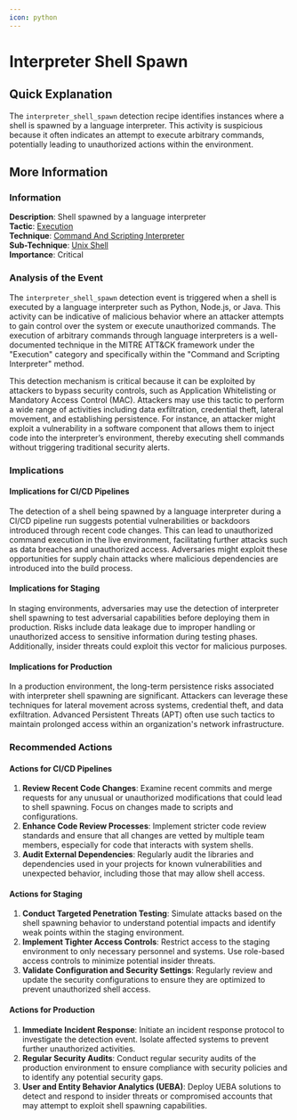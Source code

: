 ```yaml
---
icon: python
---
```


# Interpreter Shell Spawn

## Quick Explanation

The `interpreter_shell_spawn` detection recipe identifies instances where a shell is spawned by a language interpreter. This activity is suspicious because it often indicates an attempt to execute arbitrary commands, potentially leading to unauthorized actions within the environment.

## More Information

### Information

**Description**: Shell spawned by a language interpreter  
**Tactic**: [Execution](../../mitre/tactics/TA0002.md)  
**Technique**: [Command And Scripting Interpreter](../../mitre/techniques/T1059.md)  
**Sub-Technique**: [Unix Shell](../../mitre/techniques/T1059.004.md)  
**Importance**: Critical

### Analysis of the Event

The `interpreter_shell_spawn` detection event is triggered when a shell is executed by a language interpreter such as Python, Node.js, or Java. This activity can be indicative of malicious behavior where an attacker attempts to gain control over the system or execute unauthorized commands. The execution of arbitrary commands through language interpreters is a well-documented technique in the MITRE ATT\&CK framework under the "Execution" category and specifically within the "Command and Scripting Interpreter" method.

This detection mechanism is critical because it can be exploited by attackers to bypass security controls, such as Application Whitelisting or Mandatory Access Control (MAC). Attackers may use this tactic to perform a wide range of activities including data exfiltration, credential theft, lateral movement, and establishing persistence. For instance, an attacker might exploit a vulnerability in a software component that allows them to inject code into the interpreter’s environment, thereby executing shell commands without triggering traditional security alerts.

### Implications

#### Implications for CI/CD Pipelines

The detection of a shell being spawned by a language interpreter during a CI/CD pipeline run suggests potential vulnerabilities or backdoors introduced through recent code changes. This can lead to unauthorized command execution in the live environment, facilitating further attacks such as data breaches and unauthorized access. Adversaries might exploit these opportunities for supply chain attacks where malicious dependencies are introduced into the build process.

#### Implications for Staging

In staging environments, adversaries may use the detection of interpreter shell spawning to test adversarial capabilities before deploying them in production. Risks include data leakage due to improper handling or unauthorized access to sensitive information during testing phases. Additionally, insider threats could exploit this vector for malicious purposes.

#### Implications for Production

In a production environment, the long-term persistence risks associated with interpreter shell spawning are significant. Attackers can leverage these techniques for lateral movement across systems, credential theft, and data exfiltration. Advanced Persistent Threats (APT) often use such tactics to maintain prolonged access within an organization's network infrastructure.

### Recommended Actions

#### Actions for CI/CD Pipelines

1. **Review Recent Code Changes**: Examine recent commits and merge requests for any unusual or unauthorized modifications that could lead to shell spawning. Focus on changes made to scripts and configurations.
2. **Enhance Code Review Processes**: Implement stricter code review standards and ensure that all changes are vetted by multiple team members, especially for code that interacts with system shells.
3. **Audit External Dependencies**: Regularly audit the libraries and dependencies used in your projects for known vulnerabilities and unexpected behavior, including those that may allow shell access.

#### Actions for Staging

1. **Conduct Targeted Penetration Testing**: Simulate attacks based on the shell spawning behavior to understand potential impacts and identify weak points within the staging environment.
2. **Implement Tighter Access Controls**: Restrict access to the staging environment to only necessary personnel and systems. Use role-based access controls to minimize potential insider threats.
3. **Validate Configuration and Security Settings**: Regularly review and update the security configurations to ensure they are optimized to prevent unauthorized shell access.

#### Actions for Production

1. **Immediate Incident Response**: Initiate an incident response protocol to investigate the detection event. Isolate affected systems to prevent further unauthorized activities.
2. **Regular Security Audits**: Conduct regular security audits of the production environment to ensure compliance with security policies and to identify any potential security gaps.
3. **User and Entity Behavior Analytics (UEBA)**: Deploy UEBA solutions to detect and respond to insider threats or compromised accounts that may attempt to exploit shell spawning capabilities.

